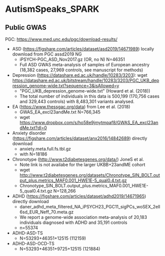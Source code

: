 # AutismSpeaks_SPARK

## Public GWAS
PGC: https://www.med.unc.edu/pgc/download-results/

- ASD (https://figshare.com/articles/dataset/asd2019/14671989) locally download from PGC assd2019 NG
  - iPSYCH-PGC_ASD_Nov2017.gz (OR, no N) N=46351
  - Full ASD GWAS meta-analysis of samples of European ancestry (18,382 cases, 27,969 controls, see manuscript for methods)
- Depression (https://datashare.ed.ac.uk/handle/10283/3203): wget  https://datashare.ed.ac.uk/bitstream/handle/10283/3203/PGC_UKB_depression_genome-wide.txt?sequence=3&isAllowed=y 
  - "PGC_UKB_depression_genome-wide.txt" (Howard et al. (2018))
  - The total number of individuals in this data is 500,199 (170,756 cases and 329,443 controls) with 8,483,301 variants analysed.
- EA (https://www.thessgac.org/data) from Lee et al. (2018)
  - GWAS_EA_excl23andMe.txt N=766,345
  - wget https://www.dropbox.com/s/ho58e9jmytmpaf8/GWAS_EA_excl23andMe.txt?dl=0
- Anxiety disorder (https://figshare.com/articles/dataset/anx2016/14842689) directly download
  - anxiety.meta.full.fs.tbl.gz
  - with N=18186
- Chronotype (http://www.t2diabetesgenes.org/data/) JoneS et al. 
  - Note link is not availabe for the larger UKBB+23andME cohort
  - wget http://www.t2diabetesgenes.org/datasets/Chronotype_SIN_BOLT.output_plus.metrics_MAF0.001_HWE1E-5_qual0.4.txt.gz
  - Chronotype_SIN_BOLT.output_plus.metrics_MAF0.001_HWE1E-5_qual0.4.txt.gz N=128,266 
- ADHD (https://figshare.com/articles/dataset/adhd2019/14671965) directly download
  - daner_adhd_meta_filtered_NA_iPSYCH23_PGC11_sigPCs_woSEX_2ell6sd_EUR_Neff_70.meta.gz
  - We report a genome-wide association meta-analysis of 20,183 individuals diagnosed with ADHD and 35,191 controls 
  - n=55374
- ADHD-ASD-TS
  - N=53293+46351+12515 (112159)
- ADHD-ASD-OCD-TS
  - N=53293+46351+9725+12515 (121884)
